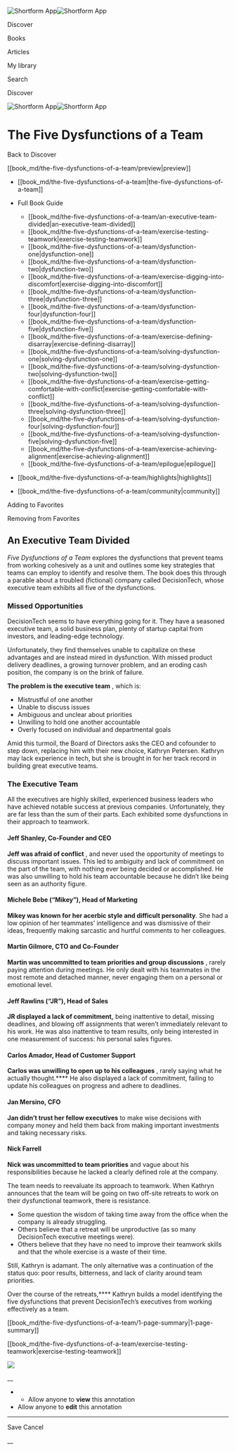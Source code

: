 ![Shortform App](/img/logo.36a2399e.svg)![Shortform App](/img/logo-dark.70c1b072.svg)

Discover

Books

Articles

My library

Search

Discover

![Shortform App](/img/logo.36a2399e.svg)![Shortform App](/img/logo-dark.70c1b072.svg)

# The Five Dysfunctions of a Team

Back to Discover

[[book_md/the-five-dysfunctions-of-a-team/preview|preview]]

  * [[book_md/the-five-dysfunctions-of-a-team|the-five-dysfunctions-of-a-team]]
  * Full Book Guide

    * [[book_md/the-five-dysfunctions-of-a-team/an-executive-team-divided|an-executive-team-divided]]
    * [[book_md/the-five-dysfunctions-of-a-team/exercise-testing-teamwork|exercise-testing-teamwork]]
    * [[book_md/the-five-dysfunctions-of-a-team/dysfunction-one|dysfunction-one]]
    * [[book_md/the-five-dysfunctions-of-a-team/dysfunction-two|dysfunction-two]]
    * [[book_md/the-five-dysfunctions-of-a-team/exercise-digging-into-discomfort|exercise-digging-into-discomfort]]
    * [[book_md/the-five-dysfunctions-of-a-team/dysfunction-three|dysfunction-three]]
    * [[book_md/the-five-dysfunctions-of-a-team/dysfunction-four|dysfunction-four]]
    * [[book_md/the-five-dysfunctions-of-a-team/dysfunction-five|dysfunction-five]]
    * [[book_md/the-five-dysfunctions-of-a-team/exercise-defining-disarray|exercise-defining-disarray]]
    * [[book_md/the-five-dysfunctions-of-a-team/solving-dysfunction-one|solving-dysfunction-one]]
    * [[book_md/the-five-dysfunctions-of-a-team/solving-dysfunction-two|solving-dysfunction-two]]
    * [[book_md/the-five-dysfunctions-of-a-team/exercise-getting-comfortable-with-conflict|exercise-getting-comfortable-with-conflict]]
    * [[book_md/the-five-dysfunctions-of-a-team/solving-dysfunction-three|solving-dysfunction-three]]
    * [[book_md/the-five-dysfunctions-of-a-team/solving-dysfunction-four|solving-dysfunction-four]]
    * [[book_md/the-five-dysfunctions-of-a-team/solving-dysfunction-five|solving-dysfunction-five]]
    * [[book_md/the-five-dysfunctions-of-a-team/exercise-achieving-alignment|exercise-achieving-alignment]]
    * [[book_md/the-five-dysfunctions-of-a-team/epilogue|epilogue]]
  * [[book_md/the-five-dysfunctions-of-a-team/highlights|highlights]]
  * [[book_md/the-five-dysfunctions-of-a-team/community|community]]



Adding to Favorites 

Removing from Favorites 

## An Executive Team Divided

_Five Dysfunctions of a Team_ explores the dysfunctions that prevent teams from working cohesively as a unit and outlines some key strategies that teams can employ to identify and resolve them. The book does this through a parable about a troubled (fictional) company called DecisionTech, whose executive team exhibits all five of the dysfunctions.

### Missed Opportunities

DecisionTech seems to have everything going for it. They have a seasoned executive team, a solid business plan, plenty of startup capital from investors, and leading-edge technology.

Unfortunately, they find themselves unable to capitalize on these advantages and are instead mired in dysfunction. With missed product delivery deadlines, a growing turnover problem, and an eroding cash position, the company is on the brink of failure.

**The problem is the executive team** , which is:

  * Mistrustful of one another
  * Unable to discuss issues
  * Ambiguous and unclear about priorities
  * Unwilling to hold one another accountable
  * Overly focused on individual and departmental goals



Amid this turmoil, the Board of Directors asks the CEO and cofounder to step down, replacing him with their new choice, Kathryn Petersen. Kathryn may lack experience in tech, but she is brought in for her track record in building great executive teams.

### The Executive Team

All the executives are highly skilled, experienced business leaders who have achieved notable success at previous companies. Unfortunately, they are far less than the sum of their parts. Each exhibited some dysfunctions in their approach to teamwork.

#### Jeff Shanley, Co-Founder and CEO

**Jeff was afraid of conflict** , and never used the opportunity of meetings to discuss important issues. This led to ambiguity and lack of commitment on the part of the team, with nothing ever being decided or accomplished. He was also unwilling to hold his team accountable because he didn’t like being seen as an authority figure.

#### Michele Bebe (“Mikey”), Head of Marketing

**Mikey was known for her acerbic style and difficult personality**. She had a low opinion of her teammates’ intelligence and was dismissive of their ideas, frequently making sarcastic and hurtful comments to her colleagues.

#### Martin Gilmore, CTO and Co-Founder

**Martin was uncommitted to team priorities and group discussions** , rarely paying attention during meetings. He only dealt with his teammates in the most remote and detached manner, never engaging them on a personal or emotional level.

#### Jeff Rawlins (“JR”), Head of Sales

**JR displayed a lack of commitment,** being inattentive to detail, missing deadlines, and blowing off assignments that weren’t immediately relevant to his work. He was also inattentive to team results, only being interested in one measurement of success: _his_ personal sales figures.

#### Carlos Amador, Head of Customer Support

**Carlos was unwilling to open up to his colleagues** , rarely saying what he actually thought.**** He also displayed a lack of commitment, failing to update his colleagues on progress and adhere to deadlines.

#### Jan Mersino, CFO

**Jan didn’t trust her fellow executives** to make wise decisions with company money and held them back from making important investments and taking necessary risks.

#### Nick Farrell

**Nick was uncommitted to team priorities** and vague about his responsibilities because he lacked a clearly defined role at the company.

The team needs to reevaluate its approach to teamwork. When Kathryn announces that the team will be going on two off-site retreats to work on their dysfunctional teamwork, there is resistance.

  * Some question the wisdom of taking time away from the office when the company is already struggling. 
  * Others believe that a retreat will be unproductive (as so many DecisionTech executive meetings were).
  * Others believe that they have no need to improve their teamwork skills and that the whole exercise is a waste of their time.



Still, Kathryn is adamant. The only alternative was a continuation of the status quo: poor results, bitterness, and lack of clarity around team priorities.

Over the course of the retreats,**** Kathryn builds a model identifying the five dysfunctions that prevent DecisionTech’s executives from working effectively as a team.

[[book_md/the-five-dysfunctions-of-a-team/1-page-summary|1-page-summary]]

[[book_md/the-five-dysfunctions-of-a-team/exercise-testing-teamwork|exercise-testing-teamwork]]

![](https://bat.bing.com/action/0?ti=56018282&Ver=2&mid=1d7578f3-1ee1-437f-a761-82c927c64034&sid=1711133063fa11eebdec89a8b8ae3bbc&vid=171147a063fa11eea7440fcfeb230d96&vids=0&msclkid=N&pi=0&lg=en-US&sw=800&sh=600&sc=24&nwd=1&tl=Shortform%20%7C%20Book&p=https%3A%2F%2Fwww.shortform.com%2Fapp%2Fbook%2Fthe-five-dysfunctions-of-a-team%2Fan-executive-team-divided&r=&lt=334&evt=pageLoad&sv=1&rn=853157)

__

  *   * Allow anyone to **view** this annotation
  * Allow anyone to **edit** this annotation



* * *

Save Cancel

__




